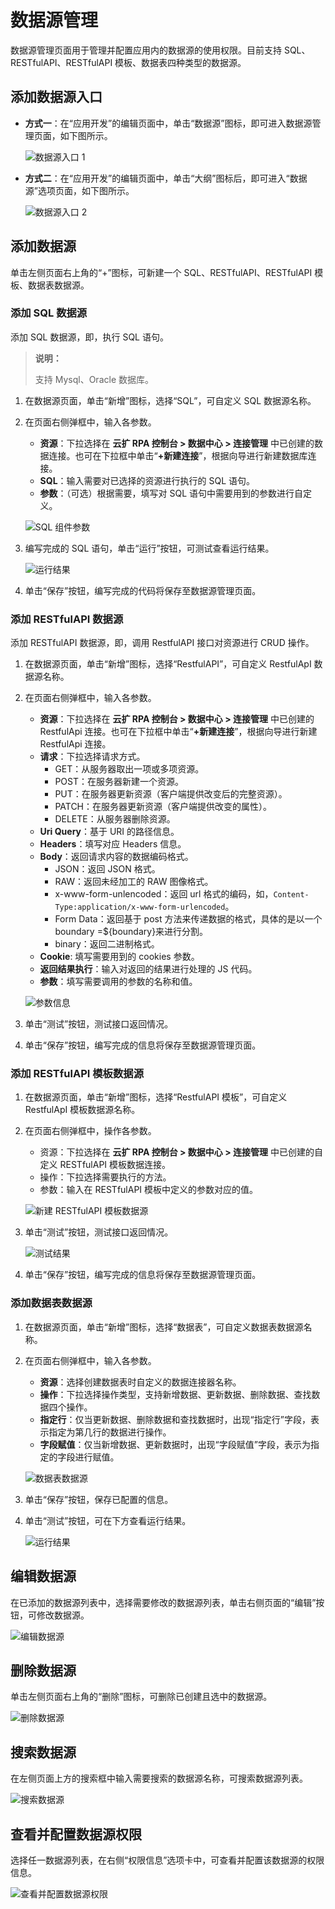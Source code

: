 # 数据源管理

数据源管理页面用于管理并配置应用内的数据源的使用权限。目前支持 SQL、RESTfulAPI、RESTfulAPI 模板、数据表四种类型的数据源。

## 添加数据源入口

- **方式一**：在“应用开发”的编辑页面中，单击“数据源”图标，即可进入数据源管理页面，如下图所示。

    ![数据源入口 1](https://docimages.blob.core.chinacloudapi.cn/images/Kris/Apps/datasource120210326.png)

- **方式二**：在“应用开发”的编辑页面中，单击“大纲”图标后，即可进入“数据源”选项页面，如下图所示。
  
   ![数据源入口 2](https://docimages.blob.core.chinacloudapi.cn/images/Kris/Apps/datasource220210326.png)

## 添加数据源

单击左侧页面右上角的“+”图标，可新建一个 SQL、RESTfulAPI、RESTfulAPI 模板、数据表数据源。

### 添加 SQL 数据源

添加 SQL 数据源，即，执行 SQL 语句。

> **说明：**
>
> 支持 Mysql、Oracle 数据库。

1. 在数据源页面，单击“新增”图标，选择“SQL”，可自定义 SQL 数据源名称。
2. 在页面右侧弹框中，输入各参数。

    - **资源**：下拉选择在 **云扩 RPA 控制台 > 数据中心 > 连接管理** 中已创建的数据连接。也可在下拉框中单击“**+新建连接**”，根据向导进行新建数据库连接。
    - **SQL**：输入需要对已选择的资源进行执行的 SQL 语句。
    - **参数**：（可选）根据需要，填写对 SQL 语句中需要用到的参数进行自定义。

    ![SQL 组件参数](https://docimages.blob.core.chinacloudapi.cn/images/Kris/Apps/sqlcenter20210325.png)

3. 编写完成的 SQL 语句，单击“运行”按钮，可测试查看运行结果。

    ![运行结果](https://docimages.blob.core.chinacloudapi.cn/images/Kris/Apps/sql20210325.png)

4. 单击“保存”按钮，编写完成的代码将保存至数据源管理页面。

### 添加 RESTfulAPI 数据源

添加 RESTfulAPI 数据源，即，调用 RestfulAPI 接口对资源进行 CRUD 操作。

1. 在数据源页面，单击“新增”图标，选择“RestfulAPI”，可自定义 RestfulApI 数据源名称。
2. 在页面右侧弹框中，输入各参数。

    - **资源**：下拉选择在 **云扩 RPA 控制台 > 数据中心 > 连接管理** 中已创建的 RestfulApi 连接。也可在下拉框中单击“**+新建连接**”，根据向导进行新建 RestfulApi 连接。
    - **请求**：下拉选择请求方式。
       - GET：从服务器取出一项或多项资源。
       - POST：在服务器新建一个资源。
       - PUT：在服务器更新资源（客户端提供改变后的完整资源）。
       - PATCH：在服务器更新资源（客户端提供改变的属性）。
       - DELETE：从服务器删除资源。
    - **Uri Query**：基于 URI 的路径信息。
    - **Headers**：填写对应 Headers 信息。
    - **Body**：返回请求内容的数据编码格式。
       - JSON：返回 JSON 格式。
       - RAW：返回未经加工的 RAW 图像格式。
       - x-www-form-unlencoded：返回 url 格式的编码，如，`Content-Type:application/x-www-form-urlencoded`。
       - Form Data：返回基于 post 方法来传递数据的格式，具体的是以一个 boundary =${boundary}来进行分割。
       - binary：返回二进制格式。
    - **Cookie**: 填写需要用到的 cookies 参数。
    - **返回结果执行**：输入对返回的结果进行处理的 JS 代码。
    - **参数**：填写需要调用的参数的名称和值。

    ![参数信息](https://docimages.blob.core.chinacloudapi.cn/images/Kris/Apps/RestfulAPI20210325.png)

3. 单击“测试”按钮，测试接口返回情况。
4. 单击“保存”按钮，编写完成的信息将保存至数据源管理页面。

### 添加 RESTfulAPI 模板数据源

1. 在数据源页面，单击“新增”图标，选择“RestfulAPI 模板”，可自定义 RestfulApI 模板数据源名称。
2. 在页面右侧弹框中，操作各参数。

    - 资源：下拉选择在 **云扩 RPA 控制台 > 数据中心 > 连接管理** 中已创建的自定义 RESTfulAPI 模板数据连接。
    - 操作：下拉选择需要执行的方法。
    - 参数：输入在 RESTfulAPI 模板中定义的参数对应的值。

    ![新建 RESTfulAPI 模板数据源](https://docimages.blob.core.chinacloudapi.cn/images/Kris/Apps/createrestfulapitemplate20210608.png)

3. 单击“测试”按钮，测试接口返回情况。

   ![测试结果](https://docimages.blob.core.chinacloudapi.cn/images/Kris/Apps/restapiresult20210608.png)

4. 单击“保存”按钮，编写完成的信息将保存至数据源管理页面。

### 添加数据表数据源

1. 在数据源页面，单击“新增”图标，选择“数据表”，可自定义数据表数据源名称。
2. 在页面右侧弹框中，输入各参数。

    - **资源**：选择创建数据表时自定义的数据连接器名称。
    - **操作**：下拉选择操作类型，支持新增数据、更新数据、删除数据、查找数据四个操作。
    - **指定行**：仅当更新数据、删除数据和查找数据时，出现“指定行”字段，表示指定为第几行的数据进行操作。
    - **字段赋值**：仅当新增数据、更新数据时，出现“字段赋值”字段，表示为指定的字段进行赋值。

    ![数据表数据源](https://docimages.blob.core.chinacloudapi.cn/images/Kris/Apps/createdatatablesave20210511.png)

3. 单击“保存”按钮，保存已配置的信息。
4. 单击“测试”按钮，可在下方查看运行结果。

    ![运行结果](https://docimages.blob.core.chinacloudapi.cn/images/Kris/Apps/datatbletestresult20210512.png)

## 编辑数据源

在已添加的数据源列表中，选择需要修改的数据源列表，单击右侧页面的“编辑”按钮，可修改数据源。

![编辑数据源](https://docimages.blob.core.chinacloudapi.cn/images/Kris/Apps/editdatasource20210326.png)

## 删除数据源

单击左侧页面右上角的“删除”图标，可删除已创建且选中的数据源。

![删除数据源](https://docimages.blob.core.chinacloudapi.cn/images/Kris/Apps/deletedatasource20210326.png)

## 搜索数据源

在左侧页面上方的搜索框中输入需要搜索的数据源名称，可搜索数据源列表。

![搜索数据源](https://docimages.blob.core.chinacloudapi.cn/images/Kris/Apps/searchcode20210326.png)

## 查看并配置数据源权限

选择任一数据源列表，在右侧“权限信息”选项卡中，可查看并配置该数据源的权限信息。

![查看并配置数据源权限](https://docimages.blob.core.chinacloudapi.cn/images/Kris/Apps/grant20210326.png)
